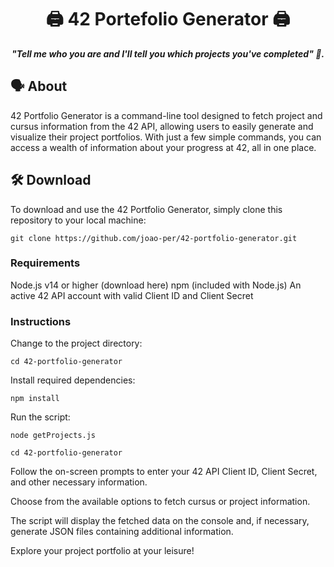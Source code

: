 <h1 align="center">
	🖨️ 42 Portefolio Generator 🖨️
</h1>

<p align="center">
	<b><i>"Tell me who you are and I'll tell you which projects you've completed" 📜.</i></b>

</p>
</div>


## 🗣️ About
42 Portfolio Generator is a command-line tool designed to fetch project and cursus information from the 42 API, allowing users to easily generate and visualize their project portfolios. With just a few simple commands, you can access a wealth of information about your progress at 42, all in one place.

## 🛠️ Download
To download and use the 42 Portfolio Generator, simply clone this repository to your local machine:

```shell
git clone https://github.com/joao-per/42-portfolio-generator.git
```

### Requirements
Node.js v14 or higher (download here)
npm (included with Node.js)
An active 42 API account with valid Client ID and Client Secret

### Instructions
Change to the project directory:
```shell
cd 42-portfolio-generator
```
Install required dependencies:
```shell
npm install
```
Run the script:
```shell
node getProjects.js
```
```shell
cd 42-portfolio-generator
```
Follow the on-screen prompts to enter your 42 API Client ID, Client Secret, and other necessary information.

Choose from the available options to fetch cursus or project information.

The script will display the fetched data on the console and, if necessary, generate JSON files containing additional information.

Explore your project portfolio at your leisure!
